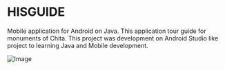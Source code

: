 # HISGUIDE
Mobile application for Android on Java. This application tour guide for monuments of Chita.
This project was development on Android Studio like project to learning Java and Mobile development.

![Image](https://github.com/Guru616/HISGUIDE/raw/master/path/background.png)

